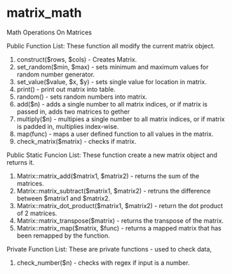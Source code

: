 # matrix_math
Math Operations On Matrices

Public Function List:
  These function all modify the current matrix object.
1) construct($rows, $cols) - Creates Matrix.
2) set_random($min, $max) - sets minimum and maximum values for random number generator.
3) set_value($value, $x, $y) - sets single value for location in matrix.
4) print() - print out matrix into table.
5) random() - sets random numbers into matrix.
6) add($n) - adds a single number to all matrix indices, or if matrix is passed in, adds two matrices to gether
7) multiply($n) - multipies a single number to all matrix indices, or if matrix is padded in, multiplies index-wise.
8) map(func) - maps a user defined function to all values in the matrix.
9) check_matrix($matrix) - checks if matrix.

Public Static Funcion List:
  These function create a new matrix object and returns it.
1) Matrix::matrix_add($matrix1, $matrix2) - returns the sum of the matrices.
2) Matrix::matrix_subtract($matrix1, $matrix2) -  retruns the difference between $matrix1 and $matrix2.
3) Matrix::matrix_dot_product($matrix1, $matrix2) - return the dot product of 2 matrices.
4) Matrix::matrix_transpose($matrix) - returns the transpose of the matrix.
5) Matrix::matrix_map($matrix, $func) - returns a mapped matrix that has been remapped by the function.

Private Function List:
  These are private functions - used to check data,
1) check_number($n) - checks with regex if input is a number. 
